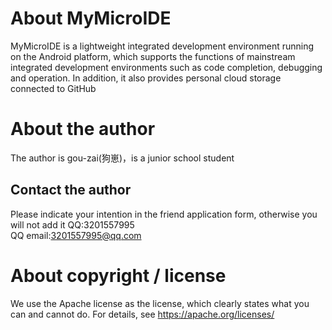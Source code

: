 # About MyMicroIDE
MyMicroIDE is a lightweight integrated development environment running on the Android platform, which supports the functions of mainstream integrated development environments such as code completion, debugging and operation. In addition, it also provides personal cloud storage connected to GitHub
# About the author
The author is gou-zai(狗崽)，is a junior school student
## Contact the author
Please indicate your intention in the friend application form, otherwise you will not add it
QQ:3201557995<br>
QQ email:3201557995@qq.com
# About copyright / license
We use the Apache license as the license, which clearly states what you can and cannot do. For details, see https://apache.org/licenses/
